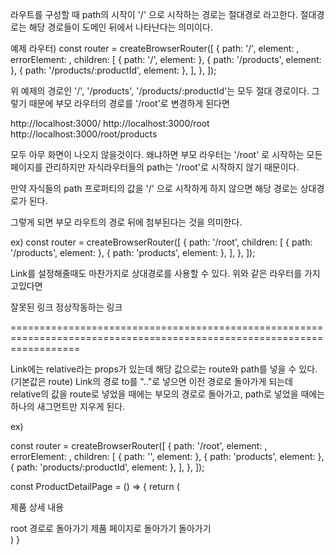 라우트를 구성할 때 path의 시작이 '/' 으로 시작하는 경로는 절대경로 라고한다.
절대경로는 해당 경로들이 도메인 뒤에서 나타난다는 의미이다.

예제 라우터)
const router = createBrowserRouter([
  {
    path: '/',
    element: <RootLayout />,
    errorElement: <ErrorPage />,
    children: [
      { path: '/', element: <HomePage /> },
      { path: '/products', element: <ProductsPage /> },
      { path: '/products/:productId', element: <ProductDetailPage /> },
    ],
  },
]);

위 예제의 경로인 '/', '/products', '/products/:productId'는 모두 절대 경로이다.
그렇기 때문에 부모 라우터의 경로를 '/root'로 변경하게 된다면

http://localhost:3000/
http://localhost:3000/root
http://localhost:3000/root/products

모두 아무 화면이 나오지 않을것이다.
왜냐하면 부모 라우터는 '/root' 로 시작하는 모든 페이지를 관리하지만
자식라우터들의 path는 '/root'로 시작하지 않기 때문이다.

만약 자식들의 path 프로퍼티의 값을 '/' 으로 시작하게 하지 않으면
해당 경로는 상대경로가 된다.

그렇게 되면 부모 라우트의 경로 뒤에 첨부된다는 것을 의미한다.

ex)
const router = createBrowserRouter([
  {
    path: '/root',
    children: [
      <!-- '/'으로 시작하는 절대경로이고, 부모의 path인 '/root'로 시작하지 않기 때문에 오류 발생 -->
      { path: '/products', element: <ProductsPage /> },
      <!-- 상대경로이고, 부모의 path인 /root에 붙어 http://localhost:3000/root/products 페이지에 해당됨 -->
      { path: 'products', element: <ProductsPage /> },
    ],
  },
]);

Link를 설정해줄때도 마찬가지로 상대경로를 사용할 수 있다.
위와 같은 라우터를 가지고있다면

<Link to="/product">잘못된 링크</Link>
<Link to="product">정상작동하는 링크</Link>

========================================================================================================================

Link에는 relative라는 props가 있는데 해당 값으로는 route와 path를 넣을 수 있다. (기본값은 route)
Link의 경로 to를 ".."로 넣으면 이전 경로로 돌아가게 되는데
relative의 값을 route로 넣었을 때에는 부모의 경로로 돌아가고, path로 넣었을 때에는 하나의 새그먼트만 지우게 된다.

ex)
<!-- 라우터 -->
const router = createBrowserRouter([
  {
    path: '/root',
    element: <RootLayout />,
    errorElement: <ErrorPage />,
    children: [
      { path: '', element: <HomePage /> },
      { path: 'products', element: <ProductsPage /> },
      { path: 'products/:productId', element: <ProductDetailPage /> },
    ],
  },
]);

<!-- 제품 상세 페이지 경로는 /root/products/product1 -->
const ProductDetailPage = () => {
    return (
        <div>
            <p>제품 상세 내용</p>
            <!-- 아래의 Link는 relative 기본값 route로 설정되어있기때문에 children의 부모의 절대경로 '/root'로 돌아간다 -->
            <Link to="..">root 경로로 돌아가기</Link> 
            <!-- 아래의 Link는 relative를 path로 설정해줬기 때문에 하나의 새그먼트가 사라진 '/root/products'로 돌아간다 -->
            <Link to=".." relative="path">제품 페이지로 돌아가기 돌아가기</Link>
        </div>
    )
}